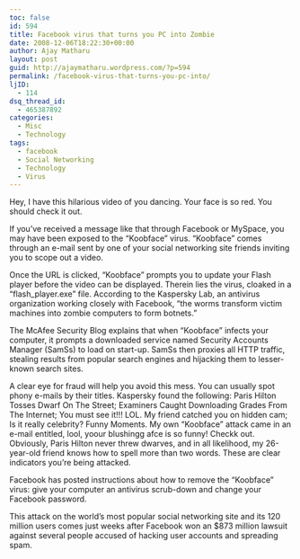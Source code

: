 ```yaml
---
toc: false
id: 594
title: Facebook virus that turns you PC into Zombie
date: 2008-12-06T18:22:30+00:00
author: Ajay Matharu
layout: post
guid: http://ajaymatharu.wordpress.com/?p=594
permalink: /facebook-virus-that-turns-you-pc-into/
ljID:
  - 114
dsq_thread_id:
  - 465387892
categories:
  - Misc
  - Technology
tags:
  - facebook
  - Social Networking
  - Technology
  - Virus
---
```

Hey, I have this hilarious video of you dancing. Your face is so red. You should check it out.

If you&#8217;ve received a message like that through Facebook or MySpace, you may have been exposed to the &#8220;Koobface&#8221; virus. &#8220;Koobface&#8221; comes through an e-mail sent by one of your social networking site friends inviting you to scope out a video.

Once the URL is clicked, &#8220;Koobface&#8221; prompts you to update your Flash player before the video can be displayed. Therein lies the virus, cloaked in a &#8220;flash_player.exe&#8221; file. According to the Kaspersky Lab, an antivirus organization working closely with Facebook, &#8220;the worms transform victim machines into zombie computers to form botnets.&#8221;

The McAfee Security Blog explains that when &#8220;Koobface&#8221; infects your computer, it prompts a downloaded service named Security Accounts Manager (SamSs) to load on start-up. SamSs then proxies all HTTP traffic, stealing results from popular search engines and hijacking them to lesser-known search sites.

A clear eye for fraud will help you avoid this mess. You can usually spot phony e-mails by their titles. Kaspersky found the following: Paris Hilton Tosses Dwarf On The Street; Examiners Caught Downloading Grades From The Internet; You must see it!!! LOL. My friend catched you on hidden cam; Is it really celebrity? Funny Moments. My own &#8220;Koobface&#8221; attack came in an e-mail entitled, lool, yoour blushingg afce is so funny! Checkk out. Obviously, Paris Hilton never threw dwarves, and in all likelihood, my 26-year-old friend knows how to spell more than two words. These are clear indicators you&#8217;re being attacked.

Facebook has posted instructions about how to remove the &#8220;Koobface&#8221; virus: give your computer an antivirus scrub-down and change your Facebook password.

This attack on the world&#8217;s most popular social networking site and its 120 million users comes just weeks after Facebook won an $873 million lawsuit against several people accused of hacking user accounts and spreading spam.
